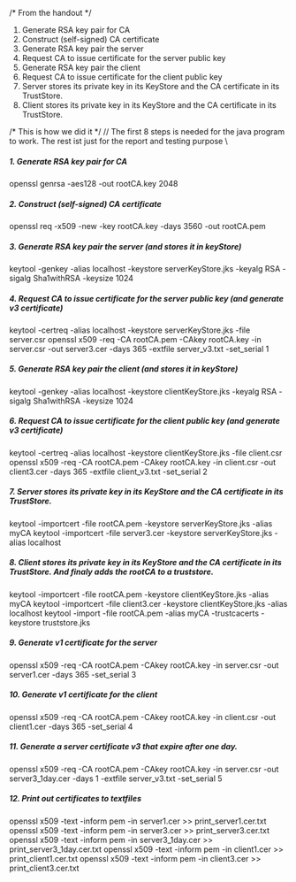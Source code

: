 ﻿/* From the handout */
1. Generate RSA key pair for CA
2. Construct (self-signed) CA certificate
3. Generate RSA key pair the server
4. Request CA to issue certificate for the server public key
5. Generate RSA key pair the client
6. Request CA to issue certificate for the client public key
7. Server stores its private key in its KeyStore and the CA certificate in its TrustStore.
8. Client stores its private key in its KeyStore and the CA certificate in its TrustStore.

/* This is how we did it */
// The first 8 steps is needed for the java program to work. The rest ist just for the report and testing purpose \\
##### 1. Generate RSA key pair for CA
openssl genrsa -aes128 -out rootCA.key 2048

##### 2. Construct (self-signed) CA certificate
openssl req -x509 -new -key rootCA.key -days 3560 -out rootCA.pem

##### 3. Generate RSA key pair the server (and stores it in keyStore)
keytool -genkey -alias localhost -keystore serverKeyStore.jks -keyalg RSA -sigalg Sha1withRSA -keysize 1024

##### 4. Request CA to issue certificate for the server public key (and generate v3 certificate)
keytool -certreq -alias localhost -keystore serverKeyStore.jks -file server.csr
openssl x509 -req -CA rootCA.pem -CAkey rootCA.key -in server.csr -out server3.cer -days 365 -extfile server_v3.txt -set_serial 1

##### 5. Generate RSA key pair the client (and stores it in keyStore)
keytool -genkey -alias localhost -keystore clientKeyStore.jks -keyalg RSA -sigalg Sha1withRSA -keysize 1024

##### 6. Request CA to issue certificate for the client public key (and generate v3 certificate)
keytool -certreq -alias localhost -keystore clientKeyStore.jks -file client.csr
openssl x509 -req -CA rootCA.pem -CAkey rootCA.key -in client.csr -out client3.cer -days 365 -extfile client_v3.txt -set_serial 2

##### 7. Server stores its private key in its KeyStore and the CA certificate in its TrustStore.
keytool -importcert -file rootCA.pem -keystore serverKeyStore.jks -alias myCA
keytool -importcert -file server3.cer -keystore serverKeyStore.jks -alias localhost

##### 8. Client stores its private key in its KeyStore and the CA certificate in its TrustStore. And finaly adds the rootCA to a truststore.
keytool -importcert -file rootCA.pem -keystore clientKeyStore.jks -alias myCA
keytool -importcert -file client3.cer -keystore clientKeyStore.jks -alias localhost
keytool -import -file rootCA.pem -alias myCA -trustcacerts -keystore truststore.jks

##### 9. Generate v1 certificate for the server
openssl x509 -req -CA rootCA.pem -CAkey rootCA.key -in server.csr -out server1.cer -days 365 -set_serial 3

##### 10. Generate v1 certificate for the client
openssl x509 -req -CA rootCA.pem -CAkey rootCA.key -in client.csr -out client1.cer -days 365 -set_serial 4

##### 11. Generate a server certificate v3 that expire after one day.
openssl x509 -req -CA rootCA.pem -CAkey rootCA.key -in server.csr -out server3_1day.cer -days 1 -extfile server_v3.txt -set_serial 5

##### 12. Print out certificates to textfiles
openssl x509 -text -inform pem -in server1.cer >> print_server1.cer.txt
openssl x509 -text -inform pem -in server3.cer >> print_server3.cer.txt
openssl x509 -text -inform pem -in server3_1day.cer >> print_server3_1day.cer.txt
openssl x509 -text -inform pem -in client1.cer >> print_client1.cer.txt
openssl x509 -text -inform pem -in client3.cer >> print_client3.cer.txt
